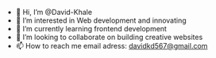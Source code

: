 - 👋 Hi, I’m @David-Khale
- 👀 I’m interested in Web development and innovating
- 🌱 I’m currently learning frontend development
- 💞️ I’m looking to collaborate on building creative websites
- 📫 How to reach me email adress: davidkd567@gmail.com

<!---
David-Khale/David-Khale is a ✨ special ✨ repository because its `README.md` (this file) appears on your GitHub profile.
You can click the Preview link to take a look at your changes.
--->
